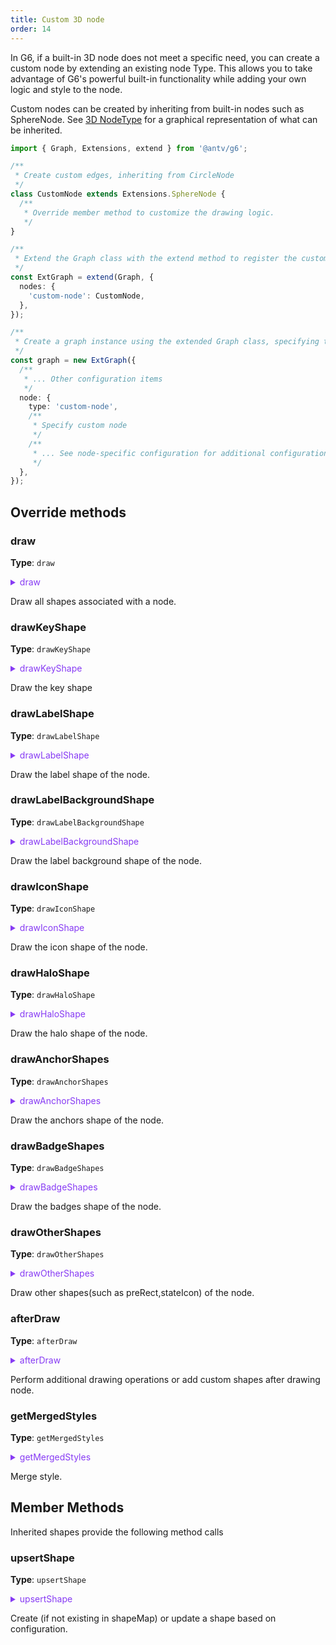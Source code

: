 ```yaml
---
title: Custom 3D node
order: 14
---
```


In G6, if a built-in 3D node does not meet a specific need, you can create a custom node by extending an existing node Type. This allows you to take advantage of G6's powerful built-in functionality while adding your own logic and style to the node.

Custom nodes can be created by inheriting from built-in nodes such as SphereNode. See [3D NodeType](/manual/customize/extension-cats#1-%E8%8A%82%E7%82%B9%E7%B1%BB%E5%9E%8Bnodes) for a graphical representation of what can be inherited.

```ts
import { Graph, Extensions, extend } from '@antv/g6';

/**
 * Create custom edges, inheriting from CircleNode
 */
class CustomNode extends Extensions.SphereNode {
  /**
   * Override member method to customize the drawing logic.
   */
}

/**
 * Extend the Graph class with the extend method to register the custom edge.
 */
const ExtGraph = extend(Graph, {
  nodes: {
    'custom-node': CustomNode,
  },
});

/**
 * Create a graph instance using the extended Graph class, specifying the nodeType as a custom node
 */
const graph = new ExtGraph({
  /**
   * ... Other configuration items
   */
  node: {
    type: 'custom-node',
    /**
     * Specify custom node
     */
    /**
     * ... See node-specific configuration for additional configuration items
     */
  },
});
```

## Override methods

### draw

**Type**: `draw`

<details>

<summary style="color: #873bf4; cursor: pointer">draw</summary>

```typescript
type draw = (
  model: NodeDisplayModel | ComboDisplayModel,
  shapeMap: { [shapeId: string]: DisplayObject },
) => {
  keyShape: DisplayObject;
  labelShape?: DisplayObject;
  iconShape?: DisplayObject;
  [otherShapeId: string]: DisplayObject;
};
```

For more detailed data configuration, refer to [NodeDisplayModel](../../data/NodeDisplayModel.en.md) or [ComboDisplayModel](../../data/ComboDisplayModel.en.md).

</details>

Draw all shapes associated with a node.

### drawKeyShape

**Type**: `drawKeyShape`

<details>

<summary style="color: #873bf4; cursor: pointer">drawKeyShape</summary>

```typescript
type drawKeyShape = (model: NodeDisplayModel, shapeMap: NodeShapeMap) => DisplayObject;
```

For more detailed data configuration, refer to [NodeDisplayModel](../../data/NodeDisplayModel.en.md) or [ComboDisplayModel](../../data/ComboDisplayModel.en.md).

</details>

Draw the key shape

### drawLabelShape

**Type**: `drawLabelShape`

<details>

<summary style="color: #873bf4; cursor: pointer">drawLabelShape</summary>

```typescript
type drawLabelShape = (
  model: NodeDisplayModel | ComboDisplayModel,
  shapeMap: NodeShapeMap | ComboShapeMap,
) => DisplayObject;
```

For more detailed data configuration, refer to [NodeDisplayModel](../../data/NodeDisplayModel.en.md) or [ComboDisplayModel](../../data/ComboDisplayModel.en.md).

</details>

Draw the label shape of the node.

### drawLabelBackgroundShape

**Type**: `drawLabelBackgroundShape`

<details>

<summary style="color: #873bf4; cursor: pointer">drawLabelBackgroundShape</summary>

```typescript
type drawLabelBackgroundShape = (
  model: NodeDisplayModel | ComboDisplayModel,
  shapeMap: NodeShapeMap | ComboShapeMap,
) => DisplayObject;
```

For more detailed data configuration, refer to [NodeDisplayModel](../../data/NodeDisplayModel.en.md) or [ComboDisplayModel](../../data/ComboDisplayModel.en.md).

</details>

Draw the label background shape of the node.

### drawIconShape

**Type**: `drawIconShape`

<details>

<summary style="color: #873bf4; cursor: pointer">drawIconShape</summary>

```typescript
type drawIconShape = (
  model: NodeDisplayModel | ComboDisplayModel,
  shapeMap: NodeShapeMap | ComboShapeMap,
) => DisplayObject;
```

For more detailed data configuration, refer to [NodeDisplayModel](../../data/NodeDisplayModel.en.md) or [ComboDisplayModel](../../data/ComboDisplayModel.en.md).

</details>

Draw the icon shape of the node.

### drawHaloShape

**Type**: `drawHaloShape`

<details>

<summary style="color: #873bf4; cursor: pointer">drawHaloShape</summary>

```typescript
type drawHaloShape = (
  model: NodeDisplayModel | ComboDisplayModel,
  shapeMap: NodeShapeMap | ComboShapeMap,
) => DisplayObject;
```

For more detailed data configuration, refer to [NodeDisplayModel](../../data/NodeDisplayModel.en.md) or [ComboDisplayModel](../../data/ComboDisplayModel.en.md).

</details>

Draw the halo shape of the node.

### drawAnchorShapes

**Type**: `drawAnchorShapes`

<details>

<summary style="color: #873bf4; cursor: pointer">drawAnchorShapes</summary>

```typescript
type drawAnchorShapes = (
  model: NodeDisplayModel | ComboDisplayModel,
  shapeMap: NodeShapeMap | ComboShapeMap,
) => {
  [shapeId: string]: DisplayObject;
};
```

For more detailed data configuration, refer to [NodeDisplayModel](../../data/NodeDisplayModel.en.md) or [ComboDisplayModel](../../data/ComboDisplayModel.en.md).

</details>

Draw the anchors shape of the node.

### drawBadgeShapes

**Type**: `drawBadgeShapes`

<details>

<summary style="color: #873bf4; cursor: pointer">drawBadgeShapes</summary>

```typescript
type drawBadgeShapes = (
  model: NodeDisplayModel | ComboDisplayModel,
  shapeMap: NodeShapeMap | ComboShapeMap,
) => {
  [shapeId: string]: DisplayObject;
};
```

For more detailed data configuration, refer to [NodeDisplayModel](../../data/NodeDisplayModel.en.md) or [ComboDisplayModel](../../data/ComboDisplayModel.en.md).

</details>

Draw the badges shape of the node.

### drawOtherShapes

**Type**: `drawOtherShapes`

<details>

<summary style="color: #873bf4; cursor: pointer">drawOtherShapes</summary>

```typescript
type drawOtherShapes = (
  model: NodeDisplayModel | ComboDisplayModel,
  shapeMap: NodeShapeMap | ComboShapeMap,
) => { [id: string]: DisplayObject };
```

For more detailed data configuration, refer to [NodeDisplayModel](../../data/NodeDisplayModel.en.md) or [ComboDisplayModel](../../data/ComboDisplayModel.en.md).

</details>

Draw other shapes(such as preRect,stateIcon) of the node.

### afterDraw

**Type**: `afterDraw`

<details>

<summary style="color: #873bf4; cursor: pointer">afterDraw</summary>

```typescript
type afterDraw = (
  model: EdgeDisplayModel,
  shapeMap: { [shapeId: string]: DisplayObject },
  shapesChanged?: string[],
) => { [otherShapeId: string]: DisplayObject };
```

For more detailed data configuration, refer to [NodeDisplayModel](../../data/NodeDisplayModel.en.md) or [ComboDisplayModel](../../data/ComboDisplayModel.en.md).

</details>

Perform additional drawing operations or add custom shapes after drawing node.

### getMergedStyles

**Type**: `getMergedStyles`

<details>

<summary style="color: #873bf4; cursor: pointer">getMergedStyles</summary>

```typescript
type getMergedStyles = (model: EdgeDisplayModel) => EdgeDisplayModel;
```

For more detailed data configuration, refer to [NodeDisplayModel](../../data/NodeDisplayModel.en.md) or [ComboDisplayModel](../../data/ComboDisplayModel.en.md).

</details>

Merge style.

## Member Methods

Inherited shapes provide the following method calls

### upsertShape

**Type**: `upsertShape`

<details>

<summary style="color: #873bf4; cursor: pointer">upsertShape</summary>

```typescript
type SHAPE_TYPE = 'rect' | 'circle' | 'ellipse' | 'polygon' | 'image' | 'polyline' | 'line' | 'path' | 'text' | 'group';

type SHAPE_TYPE_3D = 'sphere' | 'cube' | 'plane';

type upsertShape = (
  type: SHAPE_TYPE | SHAPE_TYPE_3D,
  id: string,
  style: ShapeStyle,
  shapeMap: NodeShapeMap | ComboShapeMap,
  model: NodeDisplayModel | ComboDisplayModel,
) => DisplayObject;
```

</details>

Create (if not existing in shapeMap) or update a shape based on configuration.
